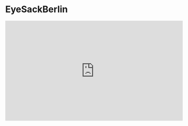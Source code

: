 
<iDOCTYPEhtml>
  <html>
    <head>
     <meta charser="utf-8">
     <title>The Profile of EyeSackBerlin</title>
    </head>
    <body>
    <h1>EyeSackBerlin</h1>
    <iframe width="560" height="315" src="https://www.youtube.com/embed/L_jWHffIx5E" frameborder="0" allowfullscreen></iframe>
    
    
   
